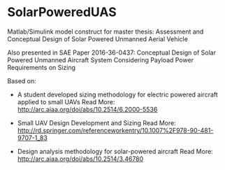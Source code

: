 # SolarPoweredUAS
Matlab/Simulink model construct for master thesis: Assessment and Conceptual Design of Solar Powered Unmanned Aerial Vehicle

Also presented in SAE Paper 2016-36-0437: Conceptual Design of Solar Powered Unmanned Aircraft System Considering Payload Power Requirements on Sizing

Based on:
- A student developed sizing methodology for electric powered aircraft applied to small UAVs
Read More: http://arc.aiaa.org/doi/abs/10.2514/6.2000-5536

- Small UAV Design Development and Sizing
Read More: http://rd.springer.com/referenceworkentry/10.1007%2F978-90-481-9707-1_83

- Design analysis methodology for solar-powered aircraft
Read More: http://arc.aiaa.org/doi/abs/10.2514/3.46780
